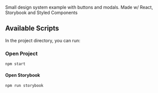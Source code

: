 Small design system example with buttons and modals. Made w/ React, Storybook and Styled Components

## Available Scripts

In the project directory, you can run:

### Open Project

`npm start`

#### Open Storybook

`npm run storybook`
